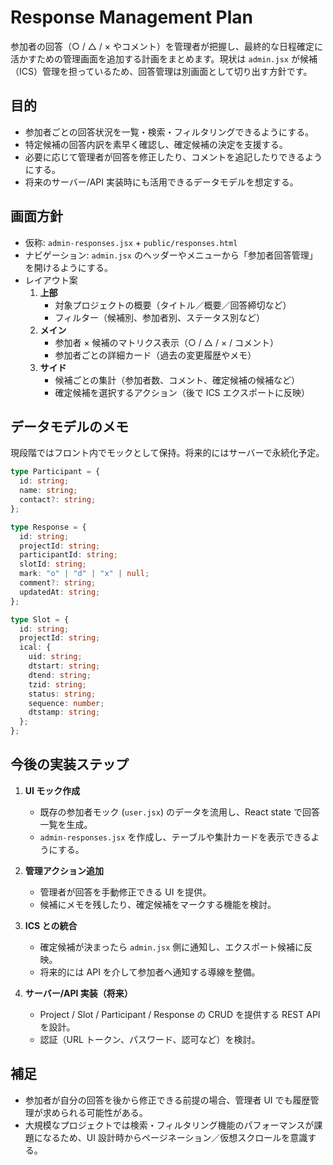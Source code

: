 # Response Management Plan

参加者の回答（○ / △ / × やコメント）を管理者が把握し、最終的な日程確定に活かすための管理画面を追加する計画をまとめます。現状は `admin.jsx` が候補（ICS）管理を担っているため、回答管理は別画面として切り出す方針です。

## 目的

- 参加者ごとの回答状況を一覧・検索・フィルタリングできるようにする。
- 特定候補の回答内訳を素早く確認し、確定候補の決定を支援する。
- 必要に応じて管理者が回答を修正したり、コメントを追記したりできるようにする。
- 将来のサーバー/API 実装時にも活用できるデータモデルを想定する。

## 画面方針

- 仮称: `admin-responses.jsx` + `public/responses.html`
- ナビゲーション: `admin.jsx` のヘッダーやメニューから「参加者回答管理」を開けるようにする。
- レイアウト案
  1. **上部**  
     - 対象プロジェクトの概要（タイトル／概要／回答締切など）
     - フィルター（候補別、参加者別、ステータス別など）
  2. **メイン**  
     - 参加者 × 候補のマトリクス表示（○ / △ / × / コメント）
     - 参加者ごとの詳細カード（過去の変更履歴やメモ）
  3. **サイド**  
     - 候補ごとの集計（参加者数、コメント、確定候補の候補など）
     - 確定候補を選択するアクション（後で ICS エクスポートに反映）

## データモデルのメモ

現段階ではフロント内でモックとして保持。将来的にはサーバーで永続化予定。

```ts
type Participant = {
  id: string;
  name: string;
  contact?: string;
};

type Response = {
  id: string;
  projectId: string;
  participantId: string;
  slotId: string;
  mark: "o" | "d" | "x" | null;
  comment?: string;
  updatedAt: string;
};

type Slot = {
  id: string;
  projectId: string;
  ical: {
    uid: string;
    dtstart: string;
    dtend: string;
    tzid: string;
    status: string;
    sequence: number;
    dtstamp: string;
  };
};
```

## 今後の実装ステップ

1. **UI モック作成**  
   - 既存の参加者モック (`user.jsx`) のデータを流用し、React state で回答一覧を生成。
   - `admin-responses.jsx` を作成し、テーブルや集計カードを表示できるようにする。

2. **管理アクション追加**  
   - 管理者が回答を手動修正できる UI を提供。
   - 候補にメモを残したり、確定候補をマークする機能を検討。

3. **ICS との統合**  
   - 確定候補が決まったら `admin.jsx` 側に通知し、エクスポート候補に反映。
   - 将来的には API を介して参加者へ通知する導線を整備。

4. **サーバー/API 実装（将来）**  
   - Project / Slot / Participant / Response の CRUD を提供する REST API を設計。
   - 認証（URL トークン、パスワード、認可など）を検討。

## 補足

- 参加者が自分の回答を後から修正できる前提の場合、管理者 UI でも履歴管理が求められる可能性がある。
- 大規模なプロジェクトでは検索・フィルタリング機能のパフォーマンスが課題になるため、UI 設計時からページネーション／仮想スクロールを意識する。
